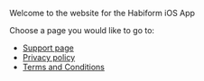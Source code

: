 Welcome to the website for the Habiform iOS App

Choose a page you would like to go to:

- [Support page](https://goleos.github.io/habiform-website/support%20page)
- [Privacy policy](https://goleos.github.io/habiform-website/privacy%20policy)
- [Terms and Conditions](https://goleos.github.io/habiform-website/terms%20and%20conditions)
